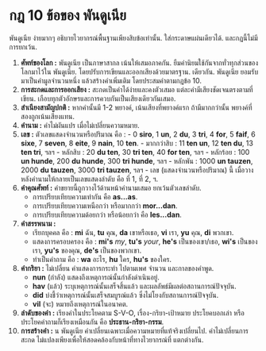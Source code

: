 # กฎ 10 ข้อของ พันดูเนีย

พันดูเนีย ง่ายมากๆ อธิบายไวยากรณ์พื้นฐานเพียงสิบข้อเท่านั้น.
ใส่กระดาษแผ่นเดียวได้.
และกฎนี้ไม่มีการยกเว้น.

1. **ศัพท์ของโลก :**
   พันดูเนีย เป็นภาษาสากล เน้นให้เสมอภาคกัน.
   ยืมคำนิยมใช้กันจากทั่วทุกส่วนของโลกมาไว้ใน พันดูเนีย.
   โดยปรับการเขียนและออกเสียงด้วยมาตรฐาน.
   เดียวกัน.
   พันดูเนีย ยอมรับมาเป็นคำมูลจำนวนหนึ่ง แล้วสร้างคำเพิ่มเติม โดยประสมคำตามกฎข้อ 10.
2. **การสะกดและการออกเสียง :**
   สะกดเป็นคำได้ง่ายและคงตัวเสมอ แต่ละคำมีเสียงชัดเจนตรงตามที่เขียน.
   เกือบทุกตัวอักษรและการควบกันเป็นเสียงเดียวกันเสมอ.
3. **สำเนียงสามัญปกติ :**
   หากคำนั้นมี 1-2 พยางค์, เน้นเสียงที่พยางค์แรก ถ้ามีมากกว่านั้น พยางค์ที่สองถูกเน้นเสียงแทน.
4. **คำนาม :**
   คำไม่ผันแปร เมื่อไม่เปลี่ยนความหมาย.
5. **เลข :**
   ตัวเลขแสดงจำนวนหรือปริมาณ คือ :
       - 0 **siro**, 1 **un**, 2 **du**, 3 **tri**, 4 **for**, 5 **faif**, 6 **sixe**,
         7 **seven**, 8 **eite**, 9 **nain**, 10 **ten**.
       - มากกว่าสิบ : 11 **ten un**, 12 **ten du**, 13 **ten tri**, ฯลฯ
       - หลักสิบ : 20 **du ten**, 30 **tri ten**, 40 **for ten**, ฯลฯ
       - หลักร้อย : 100 **un hunde**, 200 **du hunde**, 300 **tri hunde**, ฯลฯ
       - หลักพัน : 1000 **un tauzen**, 2000 **du tauzen**, 3000 **tri tauzen**, ฯลฯ
       - เลข (แสดงจำนวนหรือปริมาณ) นี้ เมื่อวางหลังคำนามให้กลายเป็นเลขแสดงลำดับ คือ ที่ 1, ที่ 2, ฯ.
6. **คำคุณศัพท์ :**
   คำขยายนี้ถูกวางไว้ด้านหน้าคำนามเสมอ ยกเว้นตัวเลขลำดับ.
    - การเปรียบเทียบความเท่ากัน คือ **as...as**.
    - การเปรียบเทียบความเหนือกว่า หรือมากกว่า **mor...dan**.
    - การเปรียบเทียบความด้อยกว่า หรือน้อยกว่า คือ **les...dan**.
7. **คำสรรพนาม :**
    - เรียกบุคคล คือ :
     **mi** ฉัน, **tu** คุณ, **da** เขาหรือเธอ,
     **vi** เรา, **yu** คุณ, **di** พวกเขา.
    - แสดงการครอบครอง คือ :
      **mi's** _my_, **tu's** _your_, **he's** เป็นของเขา/เธอ,
      **wi's** เป็นของเรา, **yu's** ของคุณ, **de's** เป็นของพวกเขา.
     - ทำเป็นคำถาม คือ : **wa** อะไร, **hu** ใคร, **hu's** ของใคร.
8. **คำกริยา :**
   ไม่เปลี่ยน คำแสดงการกระทำ ไปตามเพศ จำนวน และกาลของคำพูด.
    - **nun** (กำลัง) แสดงถึงเหตุการณ์นั้นกำลังดำเนินอยู่.
    - **hav** (แล้ว) ระบุเหตุการณ์นั้นเสร็จสิ้นแล้ว และผลลัพธ์มีผลต่อสถานการณ์ปัจจุบัน.
    - **did** บ่งชี้ว่าเหตุการณ์นั้นเสร็จสมบูรณ์แล้ว ซึ่งไม่โยงกับสถานการณ์ปัจจุบัน.
    - **vil** (จะ) หมายถึงเหตุการณ์ในอนาคต.
9. **ลำดับของคำ :**
    เรียงคำในประโยคตาม S-V-O, เรื่อง-กริยา-เป้าหมาย ประโยคบอกเล่า หรือ ประโยคคำถามก็เรียงเหมือนกัน คือ **ประธาน-กริยา-กรรม**.
10. **การสร้างคำ :**
   น พันดูเนีย คำเปลี่ยนเฉพาะเมื่อความหมายที่แท้จริงเปลี่ยนไป.
   คำไม่เปลี่ยนการสะกด ไม่แปลงเพียงเพื่อให้สอดคล้องกับหน้าที่ทางไวยากรณ์ที่ แตกต่างกัน.

